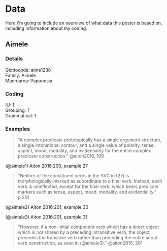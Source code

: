 # Data



Here I'm going to include an overview of what data this poster is based on, including information about my coding.

## Aimele
### Details
Glottocode: aime1238 <br> 
Family: Aimele <br>
Macroarea: Papunesia

### Coding
IU: 1 <br> Grouping: ? <br> Grammatical: 1

### Examples

> "A complex predicate prototypically has a single argument structure, a single intonational contour, and a single value of polarity, tense, aspect, mood, modality, and evidentiality for the entire complex predicate construction." 
@aiton2016, 199

(@aimele1) Aiton 2016:200, example 27
<!-- # ```{r, echo=FALSE} -->
<!-- # gloss_example(transliteration = "ko:dulu sulo:bo-mo: wElE sE:-ja:", -->
<!-- #               glosses = "downward NAME-DAT shout say-PST", -->
<!-- #               free_translation = "I shouted it down to Solo:bu.") -->
<!-- # ``` -->

> "Neither of the constituent verbs in the SVC in (27) is morphologically-marked as subordinate to a final verb. Instead, each verb is uninflected, except for the final verb, which bears predicate markers such as tense, aspect, mood, modality, and evidentiality."
p.201

(@aimele2) Aiton 2016:201, example 30
<!-- # ```{r, echo=FALSE} -->
<!-- #  -->
<!-- # gloss_example(transliteration = "nE: ti:PHE: o:ga: E-ja: o:gE: di a:nE:", -->
<!-- #               glosses = "1:SG afterwards pandanus seedling-ABS carry_in_bilum take go:PST", -->
<!-- #               free_translation = "I went after him, taking the pandanus seeds in a bilum.") -->
<!-- # ``` -->

(@aimele3) Aiton 2016:201, example 31
<!-- # ```{r, echo=FALSE} -->
<!-- # gloss_example(transliteration = "sugu:lu: Ena: hEna: do:ga: dijE:=bi: kEi", -->
<!-- #               glosses = "school that:ABS go house:ABS build=DEL.IMP ASSER", -->
<!-- #               free_translation = "Go build that building for the school!") -->
<!-- # ``` -->

> "However, if a non-initial component verb which has a direct object which is not shared by a preceding intransitive verb, the object precedes the transitive verb rather than preceding the entire serial verb construction, as seen in (@aimele3)."
@aiton2016, 201


